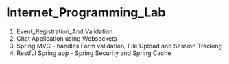# Internet_Programming_Lab

1. Event_Registration_And Validation
2. Chat Application using Websockets
3. Spring MVC - handles Form validation, File Upload and Session Tracking
4. Restful Spring app - Spring Security and Spring Cache

